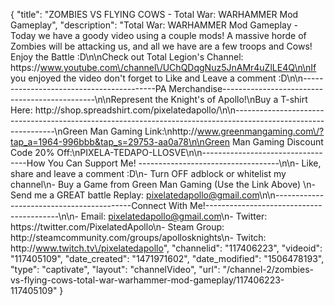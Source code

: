 {
    "title": "ZOMBIES VS FLYING COWS - Total War: WARHAMMER Mod Gameplay",
    "description": "Total War: WARHAMMER Mod Gameplay - Today we have a goody video using a couple mods!  A massive horde of Zombies will be attacking us, and all we have are a few troops and Cows!  Enjoy the Battle :D\n\nCheck out Total Legion's Channel: https:\/\/www.youtube.com\/channel\/UChQDqgNuz5JnAMr4uZlLE4Q\n\nIf you enjoyed the video don't forget to Like and Leave a comment :D\n\n-----------------------------------------PA Merchandise----------------------------------------------\n\nRepresent the Knight's of Apollo!\nBuy a T-shirt Here: http:\/\/shop.spreadshirt.com\/pixelatedapollo\/\n\n---------------------------------------------------------------------------------------------------------------\nGreen Man Gaming Link:\nhttp:\/\/www.greenmangaming.com\/?tap_a=1964-996bbb&tap_s=29753-aa0a78\n\nGreen Man Gaming Discount Code 20% Off:\nPIXELA-TEDAPO-LLOSVE\n\n----------------------------------How You Can Support Me! -----------------------------------\n\n- Like, share and leave a comment :D\n- Turn OFF adblock or whitelist my channel\n- Buy a Game from Green Man Gaming (Use the Link Above) \n- Send me a GREAT battle Replay: pixelatedapollo@gmail.com\n\n------------------------------------------Connect With Me!-----------------------------------------\n\n- Email: pixelatedapollo@gmail.com\n- Twitter: https:\/\/twitter.com\/PixelatedApollo\n- Steam Group:  http:\/\/steamcommunity.com\/groups\/apollosknights\n- Twitch: http:\/\/www.twitch.tv\/pixelatedapollo",
    "channelid": "117406223",
    "videoid": "117405109",
    "date_created": "1471971602",
    "date_modified": "1506478193",
    "type": "captivate",
    "layout": "channelVideo",
    "url": "\/channel-2\/zombies-vs-flying-cows-total-war-warhammer-mod-gameplay\/117406223-117405109"
}